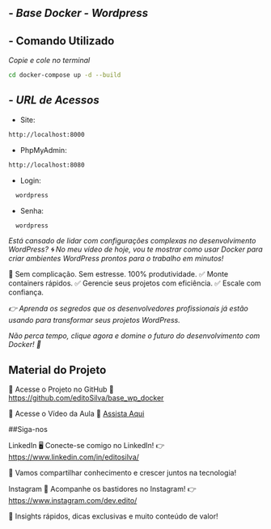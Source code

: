 ## - *Base Docker - Wordpress*

## - Comando Utilizado

*Copie e cole no terminal*

```sh
cd docker-compose up -d --build

```
## - *URL de Acessos*

- Site:

```sh
http://localhost:8000

```

- PhpMyAdmin:

```sh
http://localhost:8080

```

- Login: 

```sh
  wordpress
```

- Senha: 

```sh
  wordpress
```

*Está cansado de lidar com configurações complexas no desenvolvimento WordPress? 🌀*
*No meu vídeo de hoje, vou te mostrar como usar Docker para criar ambientes WordPress prontos para o trabalho em minutos!*

🔧 Sem complicação. Sem estresse. 100% produtividade.
✅ Monte containers rápidos.
✅ Gerencie seus projetos com eficiência.
✅ Escale com confiança.

*👉 Aprenda os segredos que os desenvolvedores profissionais já estão usando para transformar seus projetos WordPress.*

*Não perca tempo, clique agora e domine o futuro do desenvolvimento com Docker! 🌟*

## Material do Projeto

🌟 Acesse o Projeto no GitHub
🔗 https://github.com/editoSilva/base_wp_docker

🎥 Acesse o Vídeo da Aula
🔗 [Assista Aqui](https://www.youtube.com/watch?v=3nnCA_C7Zvk&t=282s)


##Siga-nos

LinkedIn
🖥️ Conecte-se comigo no LinkedIn!
👉 https://www.linkedin.com/in/editosilva/

🎯 Vamos compartilhar conhecimento e crescer juntos na tecnologia!

Instagram
📸 Acompanhe os bastidores no Instagram!
👉 https://www.instagram.com/dev.edito/

🎥 Insights rápidos, dicas exclusivas e muito conteúdo de valor!